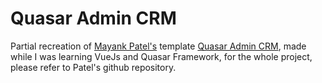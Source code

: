 # Quasar Admin CRM

Partial recreation of [Mayank Patel's](https://github.com/mayank091193) template [Quasar Admin CRM](https://github.com/mayank091193/quasar-admin-crm), made while I was learning VueJs and Quasar Framework, for the whole project, please refer to Patel's github repository.